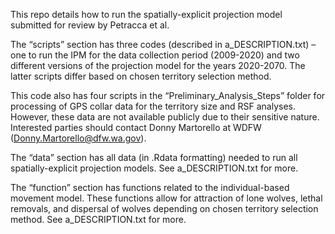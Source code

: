 
This repo details how to run the spatially-explicit projection model
submitted for review by Petracca et al.

The “scripts” section has three codes (described in a_DESCRIPTION.txt) –
one to run the IPM for the data collection period (2009-2020) and two
different versions of the projection model for the years 2020-2070. The
latter scripts differ based on chosen territory selection method.

This code also has four scripts in the “Preliminary_Analysis_Steps”
folder for processing of GPS collar data for the territory size and RSF
analyses. However, these data are not available publicly due to their
sensitive nature. Interested parties should contact Donny Martorello at
WDFW (<Donny.Martorello@dfw.wa.gov>).

The “data” section has all data (in .Rdata formatting) needed to run all
spatially-explicit projection models. See a_DESCRIPTION.txt for more.

The “function” section has functions related to the individual-based
movement model. These functions allow for attraction of lone wolves,
lethal removals, and dispersal of wolves depending on chosen territory
selection method. See a_DESCRIPTION.txt for more.
